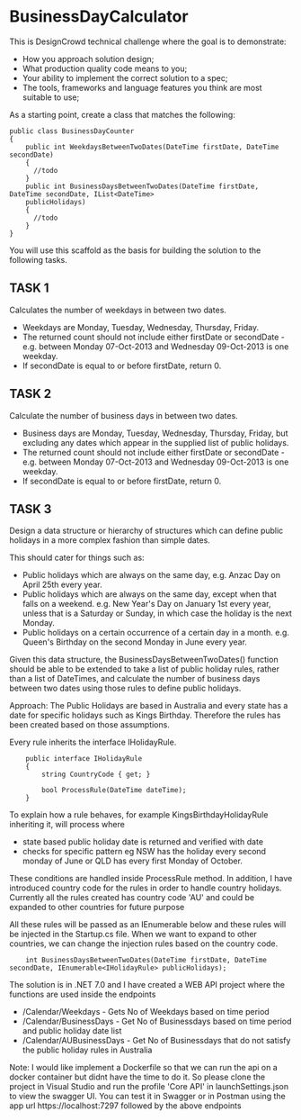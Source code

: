 # BusinessDayCalculator

This is DesignCrowd technical challenge where the goal is to demonstrate:

* How you approach solution design;
* What production quality code means to you;
* Your ability to implement the correct solution to a spec;
* The tools, frameworks and language features you think are most suitable to use;


As a starting point, create a class that matches the following:
```
public class BusinessDayCounter
{
    public int WeekdaysBetweenTwoDates(DateTime firstDate, DateTime secondDate)
    {
      //todo
    }
    public int BusinessDaysBetweenTwoDates(DateTime firstDate, DateTime secondDate, IList<DateTime>
    publicHolidays)
    {
      //todo
    }
}
```

You will use this scaffold as the basis for building the solution to the following tasks.

## TASK 1

Calculates the number of weekdays in between two dates.
* Weekdays are Monday, Tuesday, Wednesday, Thursday, Friday.
* The returned count should not include either firstDate or secondDate - e.g. between Monday 07-Oct-2013 and Wednesday 09-Oct-2013 is one weekday.
* If secondDate is equal to or before firstDate, return 0.

## TASK 2

Calculate the number of business days in between two dates.
* Business days are Monday, Tuesday, Wednesday, Thursday, Friday, but excluding any dates which appear in the supplied list of public holidays.
* The returned count should not include either firstDate or secondDate - e.g. between Monday 07-Oct-2013 and Wednesday 09-Oct-2013 is one weekday.
* If secondDate is equal to or before firstDate, return 0.

## TASK 3

Design a data structure or hierarchy of structures which can define public holidays in a more complex fashion than simple dates.

This should cater for things such as:
* Public holidays which are always on the same day, e.g. Anzac Day on April 25th every year.
* Public holidays which are always on the same day, except when that falls on a weekend. e.g. New Year's Day on January 1st every year, unless that is a Saturday or Sunday, in which case the holiday is the next Monday.
* Public holidays on a certain occurrence of a certain day in a month. e.g. Queen's Birthday on the second Monday in June every year.
  
Given this data structure, the BusinessDaysBetweenTwoDates() function should be able to be extended to take a list of public holiday rules, rather than a list of DateTimes, and calculate the number of business days between two dates using those rules to define public holidays.

Approach: The Public Holidays are based in Australia and every state has a date for specific holidays such as Kings Birthday. Therefore the rules has been created based on those assumptions.

Every rule inherits the interface IHolidayRule. 
```
	public interface IHolidayRule
	{
		string CountryCode { get; }

		bool ProcessRule(DateTime dateTime);
	}
```

To explain how a rule behaves, for example KingsBirthdayHolidayRule inheriting it, will process where
+ state based public holiday date is returned and verified with date
+ checks for specific pattern eg NSW has the holiday every second monday of June or QLD has every first Monday of October.
  
These conditions are handled inside ProcessRule method. In addition, I have introduced country code for the rules in order to handle country holidays. Currently all the rules created has country code 'AU' and could be expanded to other countries for future purpose

All these rules will be passed as an IEnumerable below and these rules will be injected in the Startup.cs file. When we want to expand to other countries, we can change the injection rules based on the country code.
```
	int BusinessDaysBetweenTwoDates(DateTime firstDate, DateTime secondDate, IEnumerable<IHolidayRule> publicHolidays);
```

The solution is in .NET 7.0 and I have created a WEB API project where the functions are used inside the endpoints

* /Calendar/Weekdays - Gets No of Weekdays based on time period
* /Calendar/BusinessDays - Get No of Businessdays based on time period and public holiday date list
* /Calendar/AUBusinessDays - Get No of Businessdays that do not satisfy the public holiday rules in Australia

Note: I would like implement a Dockerfile so that we can run the api on a docker container but didnt have the time to do it. So please clone the project in Visual Studio and run the profile 'Core API' in launchSettings.json to view the swagger UI. You can test it in Swagger or in Postman using the app url https://localhost:7297 followed by the above endpoints



